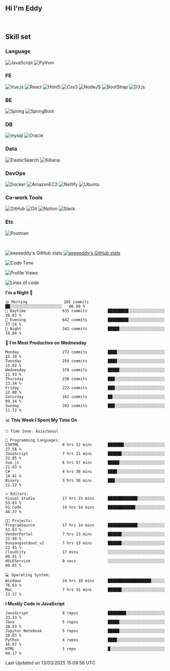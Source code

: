 ## Hi I'm Eddy
<br/>


<!--### Hi there 👋-->

## Skill set

### Language
![JavaScript](https://img.shields.io/badge/javascript-F7DF1E?style=for-the-badge&logo=javascript&logoColor=black)
![Python](https://img.shields.io/badge/Python-3776AB?style=for-the-badge&logo=Python&logoColor=white)

### FE
![Vue.js](https://img.shields.io/badge/vuejs-%2335495e.svg?style=for-the-badge&logo=vuedotjs&logoColor=%234FC08D)
![React](https://img.shields.io/badge/react-61DAFB?style=for-the-badge&logo=react&logoColor=black) 
![Html5](https://img.shields.io/badge/html5-E34F26?style=for-the-badge&logo=html5&logoColor=white)
![Css3](https://img.shields.io/badge/css-1572B6?style=for-the-badge&logo=css3&logoColor=white)
![NodeJS](https://img.shields.io/badge/node.js-339933?style=for-the-badge&logo=Node.js&logoColor=white)
![BootStrap](https://img.shields.io/badge/bootstrap-7952B3?style=for-the-badge&logo=bootstrap&logoColor=white)
![D3.js](https://img.shields.io/badge/D3.js-F9A03C?style=for-the-badge&logo=D3.js&logoColor=white)

### BE
![Spring](https://img.shields.io/badge/spring-6DB33F?style=for-the-badge&logo=spring&logoColor=white)
![SpringBoot](https://img.shields.io/badge/springboot-6DB33F?style=for-the-badge&logo=springboot&logoColor=white)

### DB
![mysql](https://img.shields.io/badge/mysql-4479A1?style=for-the-badge&logo=mysql&logoColor=white)
![Oracle](https://img.shields.io/badge/Oracle-F80000?style=for-the-badge&logo=oracle&logoColor=white)

### Data
![ElasticSearch](https://img.shields.io/badge/elasticsearch-005571?style=for-the-badge&logo=elasticsearch&logoColor=white)
![Kibana](https://img.shields.io/badge/Kibana-005571?style=for-the-badge&logo=Kibana&logoColor=white)

### DevOps
![Docker](https://img.shields.io/badge/docker-2496ED?style=for-the-badge&logo=docker&logoColor=white)
![AmazonEC2](https://img.shields.io/badge/amazonec2-FF9900?style=for-the-badge&logo=amazonec2&logoColor=white)
![Netlify](https://img.shields.io/badge/netlify-%23000000.svg?style=for-the-badge&logo=netlify&logoColor=#00C7B7)
![Ubuntu](https://img.shields.io/badge/Ubuntu-E95420?style=for-the-badge&logo=Ubuntu&logoColor=white)

### Co-work Tools
![GitHub](https://img.shields.io/badge/github-181717?style=for-the-badge&logo=github&logoColor=white)
![Git](https://img.shields.io/badge/git-F05032?style=for-the-badge&logo=git&logoColor=white)
![Notion](https://img.shields.io/badge/Notion-000000?style=for-the-badge&logo=Notion&logoColor=white)
![Slack](https://img.shields.io/badge/Slack-4A154B?style=for-the-badge&logo=Slack&logoColor=white)

### Etc
![Postman](https://img.shields.io/badge/postman-FF6C37?style=for-the-badge&logo=postman&logoColor=white)

<br>

![eeeeeddy's GitHub stats](https://github-readme-stats.vercel.app/api?username=eeeeeddy&show_icons=true&theme=radical)
[![eeeeeddy's GitHub stats](https://github-readme-stats.vercel.app/api/top-langs/?username=eeeeeddy&custom_title=My&nbsp;Language&hide=jupyter%20notebook&layout=compact&theme=radical&show_icons=true)](https://github.com/eeeeeddy/github-readme-stats)


<!--START_SECTION:waka-->
![Code Time](http://img.shields.io/badge/Code%20Time-819%20hrs%2010%20mins-blue)

![Profile Views](http://img.shields.io/badge/Profile%20Views-1-blue)

![Lines of code](https://img.shields.io/badge/From%20Hello%20World%20I%27ve%20Written-681.4%20thousand%20lines%20of%20code-blue)

**I'm a Night 🦉** 

```text
🌞 Morning                105 commits         ██░░░░░░░░░░░░░░░░░░░░░░░   06.09 % 
🌆 Daytime                635 commits         █████████░░░░░░░░░░░░░░░░   36.83 % 
🌃 Evening                642 commits         █████████░░░░░░░░░░░░░░░░   37.24 % 
🌙 Night                  342 commits         █████░░░░░░░░░░░░░░░░░░░░   19.84 % 
```
📅 **I'm Most Productive on Wednesday** 

```text
Monday                   272 commits         ████░░░░░░░░░░░░░░░░░░░░░   15.78 % 
Tuesday                  259 commits         ████░░░░░░░░░░░░░░░░░░░░░   15.02 % 
Wednesday                378 commits         █████░░░░░░░░░░░░░░░░░░░░   21.93 % 
Thursday                 230 commits         ███░░░░░░░░░░░░░░░░░░░░░░   13.34 % 
Friday                   222 commits         ███░░░░░░░░░░░░░░░░░░░░░░   12.88 % 
Saturday                 161 commits         ██░░░░░░░░░░░░░░░░░░░░░░░   09.34 % 
Sunday                   202 commits         ███░░░░░░░░░░░░░░░░░░░░░░   11.72 % 
```


📊 **This Week I Spent My Time On** 

```text
🕑︎ Time Zone: Asia/Seoul

💬 Programming Languages: 
CSHTML                   8 hrs 52 mins       ███████░░░░░░░░░░░░░░░░░░   27.58 % 
JavaScript               7 hrs 21 mins       ██████░░░░░░░░░░░░░░░░░░░   22.85 % 
Vue.js                   6 hrs 57 mins       █████░░░░░░░░░░░░░░░░░░░░   21.63 % 
C#                       4 hrs 38 mins       ████░░░░░░░░░░░░░░░░░░░░░   14.41 % 
Binary                   3 hrs 36 mins       ███░░░░░░░░░░░░░░░░░░░░░░   11.22 % 

🔥 Editors: 
Visual Studio            17 hrs 15 mins      █████████████░░░░░░░░░░░░   53.63 % 
VS Code                  14 hrs 54 mins      ████████████░░░░░░░░░░░░░   46.37 % 

🐱‍💻 Projects: 
ProgramSource            17 hrs 14 mins      █████████████░░░░░░░░░░░░   53.63 % 
VendorPortal             7 hrs 23 mins       ██████░░░░░░░░░░░░░░░░░░░   22.99 % 
bunyangsoldout_v1        7 hrs 13 mins       ██████░░░░░░░░░░░░░░░░░░░   22.45 % 
cloudcity                17 mins             ░░░░░░░░░░░░░░░░░░░░░░░░░   00.91 % 
HSLEService              0 secs              ░░░░░░░░░░░░░░░░░░░░░░░░░   00.01 % 

💻 Operating System: 
Windows                  24 hrs 38 mins      ███████████████████░░░░░░   76.63 % 
Mac                      7 hrs 31 mins       ██████░░░░░░░░░░░░░░░░░░░   23.37 % 
```

**I Mostly Code in JavaScript** 

```text
JavaScript               8 repos             ████████░░░░░░░░░░░░░░░░░   33.33 % 
Java                     5 repos             █████░░░░░░░░░░░░░░░░░░░░   20.83 % 
Jupyter Notebook         5 repos             █████░░░░░░░░░░░░░░░░░░░░   20.83 % 
Python                   4 repos             ████░░░░░░░░░░░░░░░░░░░░░   16.67 % 
HTML                     1 repo              █░░░░░░░░░░░░░░░░░░░░░░░░   04.17 % 
```




 Last Updated on 13/03/2025 15:09:56 UTC
<!--END_SECTION:waka-->



<!--
**eeeeeddy/eeeeeddy** is a ✨ _special_ ✨ repository because its `README.md` (this file) appears on your GitHub profile.

Here are some ideas to get you started:

- 🔭 I’m currently working on ...
- 🌱 I’m currently learning ...
- 👯 I’m looking to collaborate on ...
- 🤔 I’m looking for help with ...
- 💬 Ask me about ...
- 📫 How to reach me: ...
- 😄 Pronouns: ...
- ⚡ Fun fact: ...
-->
